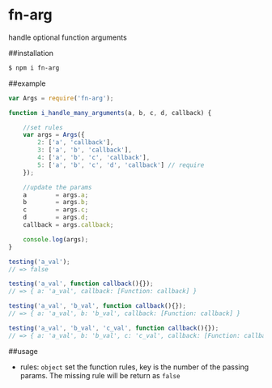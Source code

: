 fn-arg
======

handle optional function arguments

##installation

```bash
$ npm i fn-arg
```

##example

```js
var Args = require('fn-arg');

function i_handle_many_arguments(a, b, c, d, callback) {

    //set rules
    var args = Args({
        2: ['a', 'callback'],
        3: ['a', 'b', 'callback'],
        4: ['a', 'b', 'c', 'callback'],
        5: ['a', 'b', 'c', 'd', 'callback'] // require
    });

    //update the params
    a        = args.a;
    b        = args.b;
    c        = args.c;
    d        = args.d;
    callback = args.callback;

    console.log(args);
}

testing('a_val');
// => false

testing('a_val', function callback(){});
// => { a: 'a_val', callback: [Function: callback] }

testing('a_val', 'b_val', function callback(){});
// => { a: 'a_val', b: 'b_val', callback: [Function: callback] }

testing('a_val', 'b_val', 'c_val', function callback(){});
// => { a: 'a_val', b: 'b_val', c: 'c_val', callback: [Function: callback] }
```

##usage

* rules: ``object`` set the function rules, key is the number of the passing params. The missing rule will be return as ``false``